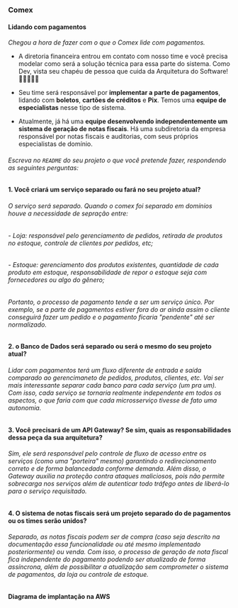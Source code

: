 ### Comex

#### Lidando com pagamentos

_Chegou a hora de fazer com o que o Comex lide com pagamentos._

* A diretoria financeira entrou em contato com nosso time e você precisa modelar como será a solução técnica para essa parte do sistema. Como Dev<T>, vista seu chapéu de pessoa que cuida da Arquitetura do Software! 👷️👷‍♂️️👷‍♀️️

* Seu time será responsável por **implementar a parte de pagamentos**, lidando com **boletos**, **cartões de créditos** e **Pix**. Temos uma **equipe de especialistas** nesse tipo de sistema.

* Atualmente, já há uma **equipe desenvolvendo independentemente um sistema de geração de notas fiscais**. Há uma subdiretoria da empresa responsável por notas fiscais e auditorias, com seus próprios especialistas de domínio.


###### <span style="color: light-gray">Escreva no `README` do seu projeto o que você pretende fazer, respondendo as seguintes perguntas:</span>

**1. Você criará um serviço separado ou fará no seu projeto atual?**
###### <span style="color: light-gray"> O serviço será separado. Quando o comex foi separado em domínios houve a necessidade de sepração entre:</span>

###### <span style="color: light-gray"> - Loja: responsável pelo gerenciamento de pedidos, retirada de produtos no estoque, controle de clientes por pedidos, etc;</span>

###### <span style="color: light-gray"> - Estoque: gerenciamento dos produtos existentes, quantidade de cada produto em estoque, responsabilidade de repor o estoque seja com fornecedores ou algo do gênero;</span>

###### <span style="color: light-gray">Portanto, o processo de pagamento tende a ser um serviço único. Por exemplo, se a parte de pagamentos estiver fora do ar ainda assim o cliente conseguirá fazer um pedido e o pagamento ficaria "pendente" até ser normalizado.</span>

**2. o Banco de Dados será separado ou será o mesmo do seu projeto atual?**
###### <span style="color: light-gray">Lidar com pagamentos terá um fluxo diferente de entrada e saída comparado ao gerencimaneto de pedidos, produtos, clientes, etc. Vai ser mais interessante separar cada banco para cada serviço (um pra um). Com isso, cada serviço se tornaria realmente independente em todos os aspectos, o que faria com que cada microsserviço tivesse de fato uma autonomia. <span>


**3.  Você precisará de um API Gateway? Se sim, quais as responsabilidades dessa peça da sua arquitetura?**
###### <span style="color: light-gray">Sim, ele será responsável pelo controle de fluxo de acesso entre os serviços (como uma "porteira" mesmo) garantindo o redirecionamento correto e de forma balancedada conforme demanda. Além disso, o Gateway auxilia na proteção contra ataques maliciosos, pois não permite sobrecarga nos serviços além de autenticar todo tráfego antes de liberá-lo para o serviço requisitado. <span>

  
**4. O sistema de notas fiscais será um projeto separado do de pagamentos ou os times serão unidos?**
###### <span style="color: light-gray"> Separado, as notas fiscais podem ser de compra (caso seja descrito na documentação essa funcionalidade ou até mesmo implementado posteriormente) ou venda. Com isso, o processo de geração de nota fiscal fica independente do pagamento podendo ser atualizado de forma assíncrona, além de possibilitar a atualização sem comprometer o sistema de pagamentos, da loja ou controle de estoque.<span>  

#### Diagrama de implantação na AWS


